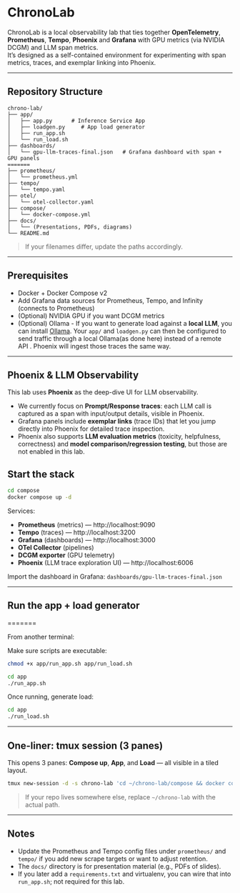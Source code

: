 # ChronoLab

ChronoLab is a local observability lab that ties together **OpenTelemetry**, **Prometheus**, **Tempo**, **Phoenix** and **Grafana** with GPU metrics (via NVIDIA DCGM) and LLM span metrics.  
It’s designed as a self-contained environment for experimenting with span metrics, traces, and exemplar linking into Phoenix.

---

## Repository Structure

```
chrono-lab/
├── app/
│   ├── app.py      # Inference Service App
│   ├── loadgen.py     # App load generator
│   ├── run_app.sh
│   └── run_load.sh
├── dashboards/
│   └── gpu-llm-traces-final.json   # Grafana dashboard with span + GPU panels
=======
├── prometheus/
│   └── prometheus.yml
├── tempo/
│   └── tempo.yaml
├── otel/
│   └── otel-collector.yaml
├── compose/
│   └── docker-compose.yml
├── docs/
│   └── (Presentations, PDFs, diagrams)
└── README.md
```

> If your filenames differ, update the paths accordingly.

---

## Prerequisites

- Docker + Docker Compose v2
- Add Grafana data sources for Prometheus, Tempo, and Infinity (connects to Prometheus)
- (Optional) NVIDIA GPU if you want DCGM metrics
- (Optional) Ollama - If you want to generate load against a **local LLM**, you can install [Ollama](https://ollama.com/). Your `app/` and `loadgen.py` can then be configured to send traffic through a local Ollama(as done here) instead of a remote API . Phoenix will ingest those traces the same way.

---

## Phoenix & LLM Observability

This lab uses **Phoenix** as the deep-dive UI for LLM observability.

- We currently focus on **Prompt/Response traces**: each LLM call is captured as a span with input/output details, visible in Phoenix.
- Grafana panels include **exemplar links** (trace IDs) that let you jump directly into Phoenix for detailed trace inspection.
- Phoenix also supports **LLM evaluation metrics** (toxicity, helpfulness, correctness) and **model comparison/regression testing**, but those are not enabled in this lab.
  
## Start the stack

```bash
cd compose
docker compose up -d
```

Services:
- **Prometheus** (metrics) — http://localhost:9090
- **Tempo** (traces) — http://localhost:3200
- **Grafana** (dashboards) — http://localhost:3000
- **OTel Collector** (pipelines)
- **DCGM exporter** (GPU telemetry)
- **Phoenix** (LLM trace exploration UI) — http://localhost:6006


Import the dashboard in Grafana: `dashboards/gpu-llm-traces-final.json`

---

## Run the app + load generator

=======

From another terminal:

Make sure scripts are executable:
```bash
chmod +x app/run_app.sh app/run_load.sh
```

```bash
cd app
./run_app.sh
```

Once running, generate load:

```bash
cd app
./run_load.sh
```



---

## One-liner: tmux session (3 panes)

This opens 3 panes: **Compose up**, **App**, and **Load** — all visible in a tiled layout.

```bash
tmux new-session -d -s chrono-lab 'cd ~/chrono-lab/compose && docker compose up -d' \;   split-window -h 'cd ~/chrono-lab/app && ./run_app.sh' \;   split-window -v 'cd ~/chrono-lab/app && ./run_load.sh' \;   select-layout tiled \; attach
```

> If your repo lives somewhere else, replace `~/chrono-lab` with the actual path.

---

## Notes

- Update the Prometheus and Tempo config files under `prometheus/` and `tempo/` if you add new scrape targets or want to adjust retention.  
- The `docs/` directory is for presentation material (e.g., PDFs of slides).  
- If you later add a `requirements.txt` and virtualenv, you can wire that into `run_app.sh`; not required for this lab.

